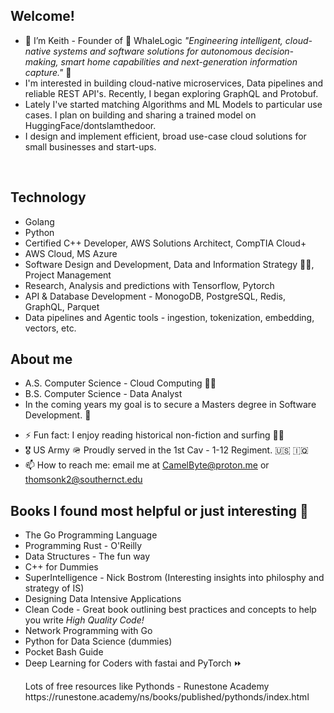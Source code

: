 ## Welcome! 
- 👋 I’m Keith - Founder of 🐋 WhaleLogic  <em>"Engineering intelligent, cloud-native systems and software solutions for autonomous decision-making, smart home capabilities and next-generation information capture." </em>🐳 
- I'm interested in building cloud-native microservices, Data pipelines and reliable REST API's. Recently, I began exploring GraphQL and Protobuf.
- Lately I've started matching Algorithms and ML Models to particular use cases. I plan on building and sharing a trained model on HuggingFace/dontslamthedoor.
- I design and implement efficient, broad use-case cloud solutions for small businesses and start-ups.
<br>


## Technology

<ul>
        <li>Golang</li>
        <li>Python</li>
        <li>Certified C++ Developer, AWS Solutions Architect, CompTIA Cloud+</li>
        <li>AWS Cloud, MS Azure</li>
        <li>Software Design and Development, Data and Information Strategy 🧑‍🚀, Project Management</li>
        <li>Research, Analysis and predictions with Tensorflow, Pytorch</li>
        <li>API & Database Development - MonogoDB, PostgreSQL, Redis, GraphQL, Parquet </li>
        <li>Data pipelines and Agentic tools - ingestion, tokenization, embedding, vectors, etc. </li>
</ul>

## About me


<ul>
        <li> A.S. Computer Science - Cloud Computing 👨‍🎓 </li>    
        <li>B.S. Computer Science - Data Analyst </li>
        <li>In the coming years my goal is to secure a Masters degree in Software Development. 🚀 </li>
</ul>

- ⚡ Fun fact: I enjoy reading historical non-fiction and surfing 🏄‍♂️
- 🎖️ US Army 🪖 Proudly served in the 1st Cav - 1-12 Regiment. 🇺🇸 🇮🇶
 - 📫 How to reach me: email me at CamelByte@proton.me or thomsonk2@southernct.edu

## Books I found most helpful or just interesting 📗

- The Go Programming Language 
- Programming Rust - O'Reilly
- Data Structures - The fun way
- C++ for Dummies
- SuperIntelligence - Nick Bostrom (Interesting insights into philosphy and strategy of IS)
- Designing Data Intensive Applications
- Clean Code - Great book outlining best practices and concepts to help you write <em>High Quality Code!</em>
- Network Programming with Go
- Python for Data Science (dummies)
- Pocket Bash Guide
- Deep Learning for Coders with fastai and PyTorch ⏩ 
  <p> Lots of free resources like Pythonds - Runestone Academy <link>https://runestone.academy/ns/books/published/pythonds/index.html</p></link> 

